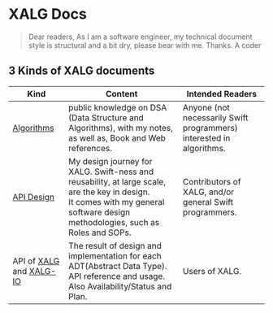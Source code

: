 # XALG Docs

> Dear readers,
> As I am a software engineer, my technical document style is structural and a bit dry, please bear with me. Thanks.
> A coder

## 3 Kinds of XALG documents

Kind | Content | Intended Readers
--|--|--
[Algorithms](algorithms) | public knowledge on DSA (Data Structure and Algorithms), with my notes, as well as, Book and Web references. | Anyone (not necessarily Swift programmers) interested in algorithms.
[API Design](design) | My design journey for XALG. Swift-ness and reusability, at large scale, are the key in design. <br/> It comes with my general software design methodologies, such as Roles and SOPs. | Contributors of XALG, and/or general Swift programmers.
API of [XALG](api) and [XALG-IO](IO)| The result of design and implementation for each ADT(Abstract Data Type). API reference and usage. <br/> Also Availability/Status and Plan. |Users of XALG.
